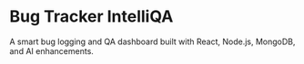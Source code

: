
# Bug Tracker IntelliQA

A smart bug logging and QA dashboard built with React, Node.js, MongoDB, and AI enhancements.
